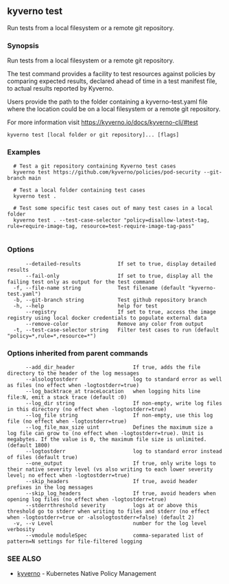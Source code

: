 ## kyverno test

Run tests from a local filesystem or a remote git repository.


### Synopsis

Run tests from a local filesystem or a remote git repository.
  
  The test command provides a facility to test resources against policies by comparing expected results,
  declared ahead of time in a test manifest file, to actual results reported by Kyverno.
  
  Users provide the path to the folder containing a kyverno-test.yaml file where the location could be
  on a local filesystem or a remote git repository.

  For more information visit https://kyverno.io/docs/kyverno-cli/#test

```
kyverno test [local folder or git repository]... [flags]
```

### Examples

```
  # Test a git repository containing Kyverno test cases
  kyverno test https://github.com/kyverno/policies/pod-security --git-branch main

  # Test a local folder containing test cases
  kyverno test .

  # Test some specific test cases out of many test cases in a local folder
  kyverno test . --test-case-selector "policy=disallow-latest-tag, rule=require-image-tag, resource=test-require-image-tag-pass"


```

### Options

```
      --detailed-results            If set to true, display detailed results
      --fail-only                   If set to true, display all the failing test only as output for the test command
  -f, --file-name string            Test filename (default "kyverno-test.yaml")
  -b, --git-branch string           Test github repository branch
  -h, --help                        help for test
      --registry                    If set to true, access the image registry using local docker credentials to populate external data
      --remove-color                Remove any color from output
  -t, --test-case-selector string   Filter test cases to run (default "policy=*,rule=*,resource=*")
```

### Options inherited from parent commands

```
      --add_dir_header                   If true, adds the file directory to the header of the log messages
      --alsologtostderr                  log to standard error as well as files (no effect when -logtostderr=true)
      --log_backtrace_at traceLocation   when logging hits line file:N, emit a stack trace (default :0)
      --log_dir string                   If non-empty, write log files in this directory (no effect when -logtostderr=true)
      --log_file string                  If non-empty, use this log file (no effect when -logtostderr=true)
      --log_file_max_size uint           Defines the maximum size a log file can grow to (no effect when -logtostderr=true). Unit is megabytes. If the value is 0, the maximum file size is unlimited. (default 1800)
      --logtostderr                      log to standard error instead of files (default true)
      --one_output                       If true, only write logs to their native severity level (vs also writing to each lower severity level; no effect when -logtostderr=true)
      --skip_headers                     If true, avoid header prefixes in the log messages
      --skip_log_headers                 If true, avoid headers when opening log files (no effect when -logtostderr=true)
      --stderrthreshold severity         logs at or above this threshold go to stderr when writing to files and stderr (no effect when -logtostderr=true or -alsologtostderr=false) (default 2)
  -v, --v Level                          number for the log level verbosity
      --vmodule moduleSpec               comma-separated list of pattern=N settings for file-filtered logging
```

### SEE ALSO

* [kyverno](kyverno.md)	 - Kubernetes Native Policy Management

